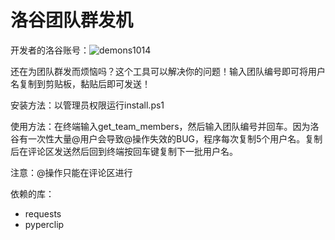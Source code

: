 # 洛谷团队群发机

开发者的洛谷账号：![demons1014](https://www.luogu.com.cn/user/787042)

还在为团队群发而烦恼吗？这个工具可以解决你的问题！输入团队编号即可将用户名复制到剪贴板，黏贴后即可发送！

安装方法：以管理员权限运行install.ps1

使用方法：在终端输入get_team_members，然后输入团队编号并回车。因为洛谷有一次性大量@用户会导致@操作失效的BUG，程序每次复制5个用户名。复制后在评论区发送然后回到终端按回车键复制下一批用户名。

注意：@操作只能在评论区进行

依赖的库：

* requests
* pyperclip
